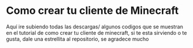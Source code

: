 # Como crear tu cliente de Minecraft

Aquí ire subiendo todas las descargas/ algunos codigos que se muestran en el tutorial de como crear tu cliente de minecraft, si te esta sirviendo o te gusta, dale una estrellita al repositorio, se agradece mucho
